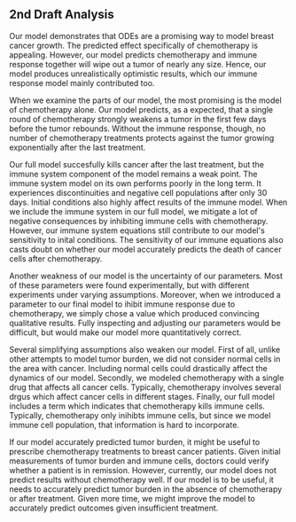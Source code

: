 ## 2nd Draft Analysis

Our model demonstrates that ODEs are a promising way to model breast cancer growth.
The predicted effect specifically of chemotherapy is appealing. 
However, our model predicts chemotherapy and immune response together will wipe out a tumor of nearly any size.
Hence, our model produces unrealistically optimistic results, which our immune response model mainly contributed too.

When we examine the parts of our model, the most promising is the model of chemotherapy alone. 
Our model predicts, as a expected, that a single round of chemotherapy strongly weakens a tumor in the first few days before the tumor rebounds. 
Without the immune response, though, no number of chemotherapy treatments protects against the tumor growing exponentially after the last treatment.

Our full model succesfully kills cancer after the last treatment, but the immune system component of the model remains a weak point. 
The immune system model on its own performs poorly in the long term.
It experiences discontinuities and negative cell populations after only 30 days.
Initial conditions also highly affect results of the immune model.
When we include the immune system in our full model, we mitigate a lot of negative consequences by inhibiting immune cells with chemotherapy.
However, our immune system equations still contribute to our model's sensitivity to inital conditions.
The sensitivity of our immune equations also casts doubt on whether our model accurately predicts the death of cancer cells after chemotherapy.

Another weakness of our model is the uncertainty of our parameters.
Most of these parameters were found experimentally, but with different experiments under varying assumptions.
Moreover, when we introduced a parameter to our final model to ihibit immune response due to chemotherapy, we simply chose a value which produced convincing qualitative results.
Fully inspecting and adjusting our parameters would be difficult, but would make our model more quantitatively correct.

Several simplifying assumptions also weaken our model. 
First of all, unlike other attempts to model tumor burden, we did not consider normal cells in the area with cancer.
Including normal cells could drastically affect the dynamics of our model.
Secondly, we modeled chemotherapy with a single drug that affects all cancer cells.
Typically, chemotherapy involves several drgus which affect cancer cells in different stages.
Finally, our full model includes a term which indicates that chemotherapy kills immune cells.
Typically, chemotherapy only inihibts immune cells, but since we model immune cell population, that information is hard to incorporate.

If our model accurately predicted tumor burden, it might be useful to prescribe chemotherapy treatments to breast cancer patients. 
Given initial measurements of tumor burden and immune cells, doctors could verify whether a patient is in remission. 
However, currently, our model does not predict results without chemotherapy well.
If our model is to be useful, it needs to accurately predict tumor burden in the absence of chemotherapy or after treatment.
Given more time, we might improve the model to accurately predict outcomes given insufficient treatment.

